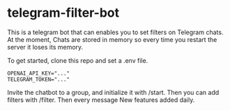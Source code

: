 # telegram-filter-bot
This is a telegram bot that can enables you to set filters on Telegram chats.
At the moment, Chats are stored in memory so every time you restart the server it loses its memory.

To get started, clone this repo and set a .env file.

```.env
OPENAI_API_KEY="..."
TELEGRAM_TOKEN="..."

```

Invite the chatbot to a group, and initialize it with /start.
Then you can add filters with /filter.
Then every message 
New features added daily.